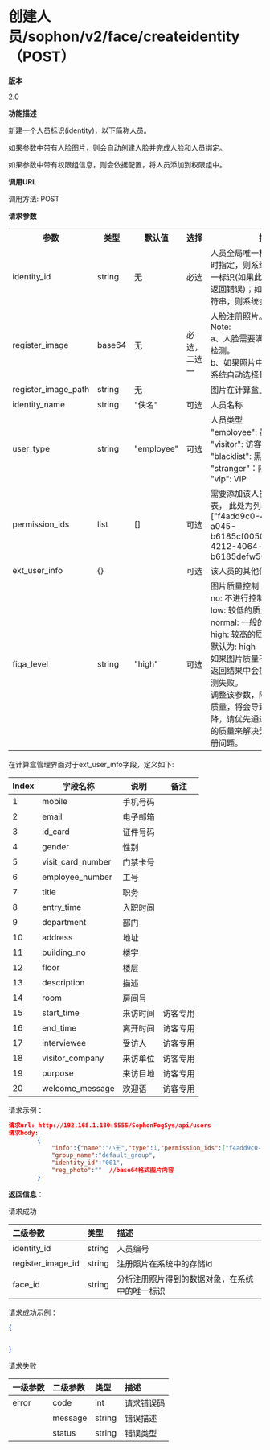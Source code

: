# 创建人员/sophon/v2/face/createidentity（POST）

**版本**

2.0

**功能描述**

新建一个人员标识(identity)，以下简称人员。

如果参数中带有人脸图片，则会自动创建人脸并完成人脸和人员绑定。

如果参数中带有权限组信息，则会依据配置，将人员添加到权限组中。

**调用URL**

调用方法: POST

**请求参数**

<table>
	<tr>
	    <th>参数</th>
	    <th>类型</th>
	    <th>默认值</th> 
        <th>选择</th>
        <th>描述</th>
        <th>举例</th>
	</tr >
    <tr >
        <td>identity_id</td>
        <td>string</td>
        <td>无</td>
	    <td>必选</td>
	    <td>人员全局唯一标识，如果调用时指定，则系统此参数作为唯一标识(如果此ID已经存在，会返回错误)；如果不传或是空字符串，则系统会自动创建。<br /></td>
	    <td>”001“</td>
	</tr> 
    <tr >
        <td>register_image</td>
        <td>base64</td>
        <td>无</td>
	    <td rowspan="2">必选，二选一</td>
	    <td>人脸注册照片。<br />Note: <br />a、人脸需要满足FIQA人脸图像检测。<br />b、如果照片中含有多张人脸，系统自动选择最大人脸注册。</td>
	    <td></td>
	</tr> 
   	<tr >
        <td>register_image_path</td>
        <td>string</td>
        <td>无</td>
	    <td>图片在计算盒上面的位置。</td>
	    <td>”/data/image/test.jpg“</td>
	</tr> 
    <tr>
        <td>identity_name</td>
        <td>string</td>
        <td>"佚名"</td>
        <td>可选</td>
        <td>人员名称</td>
        <td>"小王"</td>
    </tr>
   	<tr >
        <td>user_type</td>
        <td>string</td>
        <td>"employee"</td>
        <td>可选</td>
	    <td>人员类型<br/>"employee": 员工<br />"visitor": 访客<br />"blacklist": 黑名单<br />"stranger"：陌生人<br />"vip": VIP<br /></td>
	    <td>”employee“</td>
	</tr> 
    <tr >
        <td>permission_ids</td>
        <td>list</td>
        <td>[]</td>
        <td>可选</td>
	    <td>需要添加该人员的权限组列表， 此处为列表 如["f4add9c0-4212-4064-a045-b6185cf00501","abckd9c0-4212-4064-a045-b6185defw501"]</td>
	    <td>["f4add9c0-4212-4064-a045-b6185cf00501"]</td>
	</tr> 
    <tr >
        <td>ext_user_info</td>
        <td>{}</td>
        <td></td>
        <td>可选</td>
	    <td>该人员的其他信息</td>
	    <td></td>
	</tr>
    <tr >
        <td>fiqa_level</td>
        <td>string</td>
        <td>"high"</td>
        <td>可选</td>
	    <td>图片质量控制<br />no: 不进行控制<br />low: 较低的质量要求<br />normal: 一般的质量要求<br />high: 较高的质量要求<br />默认为: high<br />如果图片质量不满足要求，则返回结果中会提示图像质量检测失败。<br />调整该参数，降低入库图片的质量，将会导致识别精度下降，请优先通过提高入库图片的质量来解决无法正常入库注册问题。</td>
	    <td>”high“</td>
	</tr> 
</table>

在计算盒管理界面对于ext_user_info字段，定义如下:

| Index | 字段名称          | 说明     | 备注     |
| ----- | ----------------- | -------- | -------- |
| 1     | mobile            | 手机号码 |          |
| 2     | email             | 电子邮箱 |          |
| 3     | id_card           | 证件号码 |          |
| 4     | gender            | 性别     |          |
| 5     | visit_card_number | 门禁卡号 |          |
| 6     | employee_number   | 工号     |          |
| 7     | title             | 职务     |          |
| 8     | entry_time        | 入职时间 |          |
| 9     | department        | 部门     |          |
| 10    | address           | 地址     |          |
| 11    | building_no       | 楼宇     |          |
| 12    | floor             | 楼层     |          |
| 13    | description       | 描述     |          |
| 14    | room              | 房间号   |          |
| 15    | start_time        | 来访时间 | 访客专用 |
| 16    | end_time          | 离开时间 | 访客专用 |
| 17    | interviewee       | 受访人   | 访客专用 |
| 18    | visitor_company   | 来访单位 | 访客专用 |
| 19    | purpose           | 来访目地 | 访客专用 |
| 20    | welcome_message   | 欢迎语   | 访客专用 |

请求示例：

```json
请求url: http://192.168.1.180:5555/SophonFogSys/api/users
请求body:
        {
            "info":{"name":"小王","type":1,"permission_ids":["f4add9c0-4212-4064-a045-						b6185cf00501","abckd9c0-4212-4064-a045-b6185defw501"]},
            "group_name":"default_group",
            "identity_id":"001",
            "reg_photo":""  //base64格式图片内容
        }
```



**返回信息：**

请求成功

| 二级参数          | 类型   | 描述                                           |
| :---------------- | :----- | :--------------------------------------------- |
| identity_id       | string | 人员编号                                       |
| register_image_id | string | 注册照片在系统中的存储id                       |
| face_id           | string | 分析注册照片得到的数据对象，在系统中的唯一标识 |

请求成功示例：

```json
{


}
```

请求失败

| 一级参数 | 二级参数 | 类型   | 描述       |
| :------- | :------- | :----- | :--------- |
| error    | code     | int    | 请求错误码 |
|          | message  | string | 错误描述   |
|          | status   | string | 错误类型   |
